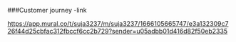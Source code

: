 ###Customer journey -link

https://app.mural.co/t/suja3237/m/suja3237/1666105665747/e3a132309c726f44d25cbfac312fbccf6cc2b729?sender=u05adbb01d416d82f50eb2335
